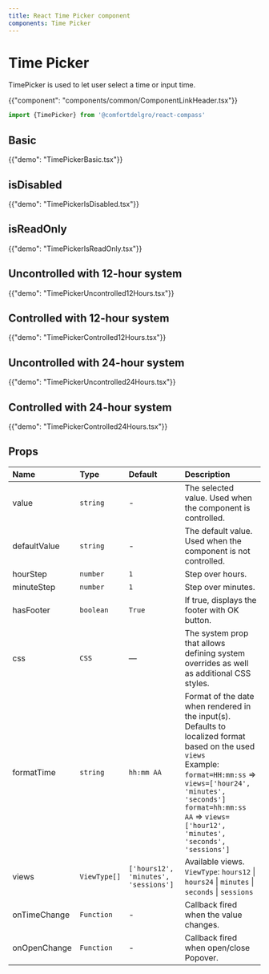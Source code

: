 ```yaml
---
title: React Time Picker component
components: Time Picker
---
```


# Time Picker

<p class="description">TimePicker is used to let user select a time or input time.</p>

{{"component": "components/common/ComponentLinkHeader.tsx"}}

```jsx
import {TimePicker} from '@comfortdelgro/react-compass'
```

## Basic

{{"demo": "TimePickerBasic.tsx"}}

## isDisabled

{{"demo": "TimePickerIsDisabled.tsx"}}

## isReadOnly

{{"demo": "TimePickerIsReadOnly.tsx"}}

## Uncontrolled with 12-hour system

{{"demo": "TimePickerUncontrolled12Hours.tsx"}}

## Controlled with 12-hour system

{{"demo": "TimePickerControlled12Hours.tsx"}}

## Uncontrolled with 24-hour system

{{"demo": "TimePickerUncontrolled24Hours.tsx"}}

## Controlled with 24-hour system

{{"demo": "TimePickerControlled24Hours.tsx"}}

## Props

| Name         | Type         | Default                              | Description                                                                                                                                                                                                                                                                 |
| :----------- | :----------- | :----------------------------------- | :-------------------------------------------------------------------------------------------------------------------------------------------------------------------------------------------------------------------------------------------------------------------------- |
| value        | `string`     | -                                    | The selected value. Used when the component is controlled.                                                                                                                                                                                                                  |
| defaultValue | `string`     | -                                    | The default value. Used when the component is not controlled.                                                                                                                                                                                                               |
| hourStep     | `number`     | `1`                                  | Step over hours.                                                                                                                                                                                                                                                            |
| minuteStep   | `number`     | `1`                                  | Step over minutes.                                                                                                                                                                                                                                                          |
| hasFooter    | `boolean`    | `True`                               | If true, displays the footer with OK button.                                                                                                                                                                                                                                |
| css          | `CSS`        | —                                    | The system prop that allows defining system overrides as well as additional CSS styles.                                                                                                                                                                                     |
| formatTime   | `string`     | `hh:mm AA`                           | Format of the date when rendered in the input(s). Defaults to localized format based on the used `views`<br />Example:<br />`format=HH:mm:ss` => `views=['hour24', 'minutes', 'seconds']`<br />`format=hh:mm:ss AA` => `views=['hour12', 'minutes', 'seconds', 'sessions']` |
| views        | `ViewType[]` | `['hours12', 'minutes', 'sessions']` | Available views. <br />`ViewType`: `hours12` \| `hours24` \| `minutes` \| `seconds` \| `sessions`                                                                                                                                                                           |
| onTimeChange | `Function`   | -                                    | Callback fired when the value changes.                                                                                                                                                                                                                                      |
| onOpenChange | `Function`   | -                                    | Callback fired when open/close Popover.                                                                                                                                                                                                                                     |

